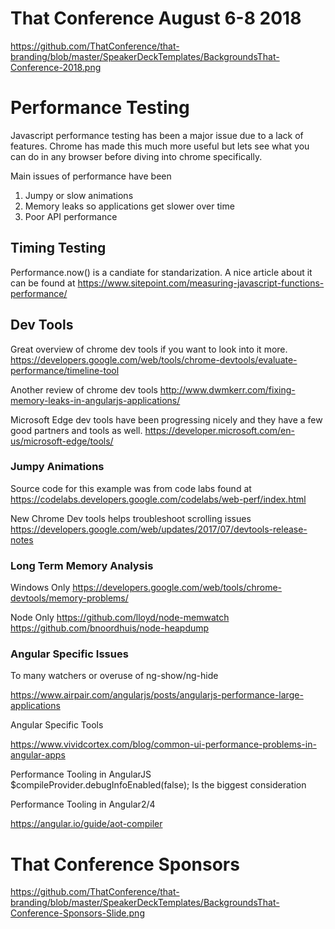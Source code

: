 # That Conference August 6-8 2018
https://github.com/ThatConference/that-branding/blob/master/SpeakerDeckTemplates/BackgroundsThat-Conference-2018.png


# Performance Testing

Javascript performance testing has been a major issue due to a lack of features.  Chrome has made this much more useful but lets see what you can do in any browser before diving into chrome specifically.

Main issues of performance have been

1.  Jumpy or slow animations
2.  Memory leaks so applications get slower over time
3.  Poor API performance

## Timing Testing
Performance.now()  is a candiate for standarization.  A nice article about it can be found at https://www.sitepoint.com/measuring-javascript-functions-performance/

## Dev Tools
Great overview of chrome dev tools if you want to look into it more.
https://developers.google.com/web/tools/chrome-devtools/evaluate-performance/timeline-tool

Another review of chrome dev tools
http://www.dwmkerr.com/fixing-memory-leaks-in-angularjs-applications/

Microsoft Edge dev tools have been progressing nicely and they have a few good partners and tools as well.
https://developer.microsoft.com/en-us/microsoft-edge/tools/

### Jumpy Animations

Source code for this example was from code labs found at 
https://codelabs.developers.google.com/codelabs/web-perf/index.html

New Chrome Dev tools helps troubleshoot scrolling issues
https://developers.google.com/web/updates/2017/07/devtools-release-notes

### Long Term Memory Analysis

Windows Only
https://developers.google.com/web/tools/chrome-devtools/memory-problems/

Node Only
https://github.com/lloyd/node-memwatch
https://github.com/bnoordhuis/node-heapdump

### Angular Specific Issues

To many watchers or overuse of ng-show/ng-hide

https://www.airpair.com/angularjs/posts/angularjs-performance-large-applications

Angular Specific Tools

https://www.vividcortex.com/blog/common-ui-performance-problems-in-angular-apps

Performance Tooling in AngularJS
$compileProvider.debugInfoEnabled(false);  Is the biggest consideration 

Performance Tooling in Angular2/4

https://angular.io/guide/aot-compiler

#  That Conference Sponsors 
https://github.com/ThatConference/that-branding/blob/master/SpeakerDeckTemplates/BackgroundsThat-Conference-Sponsors-Slide.png
